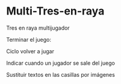 # Multi-Tres-en-raya
Tres en raya multijugador

Terminar el juego:

Ciclo volver a jugar

Indicar cuando un jugador se sale del juego

Sustituir textos en las casillas  por imágenes

